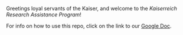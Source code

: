 Greetings loyal servants of the Kaiser, and welcome to the *Kaiserreich Research Assistance Program*!

For info on how to use this repo, click on the link to our [Google Doc](https://docs.google.com/document/d/15rtHJ3bPP1MTYpy8PO-VahT-26kb4KpJJosk6V81u-o/edit).
